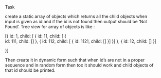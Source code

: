 Task
 	
create a static array of objects which returns all the child objects when input is given as id and if the id is not found then output should be ‘Not Found’. Tree view for array of objects is like :

[{
	id: 1,
	child: [
		{
			id: 11,
	 		child: [
				{	
					id: 111,
					child: []
				},
				{
					id: 112,
					child: [
						{
							id: 1121,
							child: []
						}]
				}]
		},
		{
			id: 12,
			child: []
		}]

}]

Then create it in dynamic form such that when id’s are not in a proper sequence and in random form then too it should work and child objects of that id should be printed.

